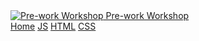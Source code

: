 <nav class="db dt-l w-100 border-box pa3 ph5-l bg-dark-gray">
  <a class="db dtc-l v-mid mid-gray link dim w-100 w-25-l tc tl-l mb2 mb0-l" href="/" title="Home">
    <img src="../assets/img/jrs-dog-avatar.png" class="dib w2 h2 v-mid" alt="Pre-work Workshop">
    Pre-work Workshop
  </a>
  <div class="db dtc-l v-mid w-100 w-75-l tc tr-l">
    <a class="link dim near-white f6 f5-l dib mr3 mr4-l" href="/" title="Home">Home</a>
    <a class="link dim near-white f6 f5-l dib mr3 mr4-l" href="/js-intro" title="JavaScript">JS</a>
    <a class="link dim near-white f6 f5-l dib mr3 mr4-l" href="/html" title="HTML">HTML</a>
    <a class="link dim near-white f6 f5-l dib mr3 mr4-l" href="/css-and-tachyons" title="CSS">CSS</a>
  </div>
</nav>
